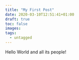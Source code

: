 ```yaml
---
title: "My First Post"
date: 2020-03-10T12:51:41+01:00
draft: true
toc: false
images:
tags:
  - untagged
---
```


Hello World and all its people!